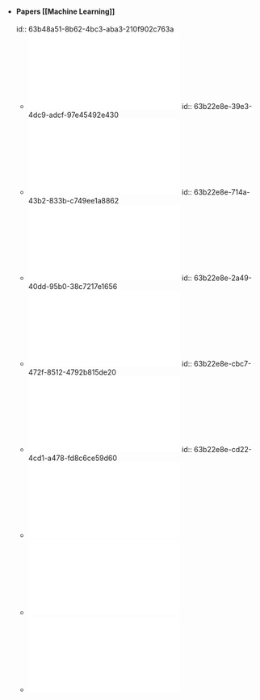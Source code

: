 - #### Papers [[Machine Learning]]
  id:: 63b48a51-8b62-4bc3-aba3-210f902c763a
	- ![Capsules for Object Segmentation.pdf](../assets/Capsules_for_Object_Segmentation_1672620795862_0.pdf)
	  id:: 63b22e8e-39e3-4dc9-adcf-97e45492e430
	- ![Detecting Adversaries by Reconstruction from Class Conditional Capsules.pdf](../assets/Detecting_Adversaries_by_Reconstruction_from_Class_Conditional_Capsules_1672620801335_0.pdf)
	  id:: 63b22e8e-714a-43b2-833b-c749ee1a8862
	- ![Dynamic Routing Between Capsules.pdf](../assets/Dynamic_Routing_Between_Capsules_1672620707850_0.pdf)
	  id:: 63b22e8e-2a49-40dd-95b0-38c7217e1656
	- ![Matrix Capsules with EM Routing.pdf](../assets/Matrix_Capsules_with_EM_Routing_1672620813768_0.pdf)
	  id:: 63b22e8e-cbc7-472f-8512-4792b815de20
	- ![On Learning and Learned Data Representation by Capsule Networks.pdf](../assets/On_Learning_and_Learned_Data_Representation_by_Capsule_Networks_1672620879892_0.pdf)
	  id:: 63b22e8e-cd22-4cd1-a478-fd8c6ce59d60
	- ![Self Routing Capsule Networks.pdf](../assets/Self_Routing_Capsule_Networks_1672620889323_0.pdf)
	- ![Stacked Capsule Autoencoders.pdf](../assets/Stacked_Capsule_Autoencoders_1672620893844_0.pdf)
	- ![Transforming Auto-encoders.pdf](../assets/Transforming_Auto-encoders_1672620899199_0.pdf)